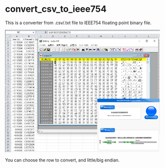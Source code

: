 # convert_csv_to_ieee754
This is a converter from .csv/.txt file to IEEE754 floating point binary file.

![](https://github.com/7m4mon/convert_csv_to_ieee754/blob/master/csv_to_binary.png)

You can choose the row to convert, and little/big endian.

